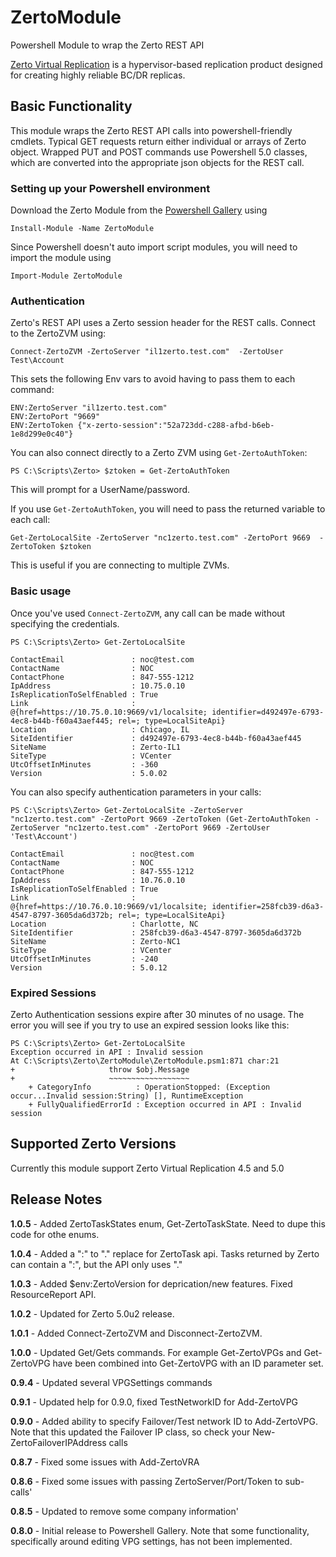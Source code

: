 # ZertoModule

Powershell Module to wrap the Zerto REST API 

[Zerto Virtual Replication](http://www.zerto.com/) is a hypervisor-based replication product 
designed for creating highly reliable BC/DR replicas.   


## Basic Functionality
This module wraps the  Zerto REST API calls into powershell-friendly cmdlets.  Typical GET requests
return either individual or arrays of Zerto object.  Wrapped PUT and POST commands use Powershell 5.0
classes, which are converted into the appropriate json objects for the REST call.

### Setting up your Powershell environment
Download the Zerto Module from the [Powershell Gallery](https://www.powershellgallery.com/packages/ZertoModule) 
using

    Install-Module -Name ZertoModule 

Since Powershell doesn't auto import script modules, you will need to import the 
module using 

    Import-Module ZertoModule

### Authentication
Zerto's REST API uses a Zerto session header for the REST calls.  Connect to the ZertoZVM using:

    Connect-ZertoZVM -ZertoServer "il1zerto.test.com"  -ZertoUser Test\Account

This sets the following Env vars to avoid having to pass them to each command:

    ENV:ZertoServer "il1zerto.test.com" 
    ENV:ZertoPort "9669"
    ENV:ZertoToken {"x-zerto-session":"52a723dd-c288-afbd-b6eb-1e8d299e0c40"} 

You can also connect directly to a Zerto ZVM using `Get-ZertoAuthToken`:

    PS C:\Scripts\Zerto> $ztoken = Get-ZertoAuthToken

This will prompt for a UserName/password.

If you use `Get-ZertoAuthToken`, you will need to pass the returned variable to 
each call:

    Get-ZertoLocalSite -ZertoServer "nc1zerto.test.com" -ZertoPort 9669  -ZertoToken $ztoken

This is useful if you are connecting to multiple ZVMs.

### Basic usage
Once you've used `Connect-ZertoZVM`, any call can be made without specifying the credentials.   
    
    PS C:\Scripts\Zerto> Get-ZertoLocalSite
    
    ContactEmail               : noc@test.com
    ContactName                : NOC
    ContactPhone               : 847-555-1212
    IpAddress                  : 10.75.0.10
    IsReplicationToSelfEnabled : True
    Link                       : @{href=https://10.75.0.10:9669/v1/localsite; identifier=d492497e-6793-4ec8-b44b-f60a43aef445; rel=; type=LocalSiteApi}
    Location                   : Chicago, IL
    SiteIdentifier             : d492497e-6793-4ec8-b44b-f60a43aef445
    SiteName                   : Zerto-IL1
    SiteType                   : VCenter
    UtcOffsetInMinutes         : -360
    Version                    : 5.0.02

You can also specify authentication parameters in your calls:
    
    PS C:\Scripts\Zerto> Get-ZertoLocalSite -ZertoServer "nc1zerto.test.com" -ZertoPort 9669 -ZertoToken (Get-ZertoAuthToken -ZertoServer "nc1zerto.test.com" -ZertoPort 9669 -ZertoUser 'Test\Account')

    ContactEmail               : noc@test.com
    ContactName                : NOC
    ContactPhone               : 847-555-1212
    IpAddress                  : 10.76.0.10
    IsReplicationToSelfEnabled : True
    Link                       : @{href=https://10.76.0.10:9669/v1/localsite; identifier=258fcb39-d6a3-4547-8797-3605da6d372b; rel=; type=LocalSiteApi}
    Location                   : Charlotte, NC
    SiteIdentifier             : 258fcb39-d6a3-4547-8797-3605da6d372b
    SiteName                   : Zerto-NC1
    SiteType                   : VCenter
    UtcOffsetInMinutes         : -240
    Version                    : 5.0.12

### Expired Sessions
Zerto Authentication sessions expire after 30 minutes of no usage.  The error you will see if you try 
to use an expired session looks like this:

    PS C:\Scripts\Zerto> Get-ZertoLocalSite
    Exception occurred in API : Invalid session
    At C:\Scripts\Zerto\ZertoModule\ZertoModule.psm1:871 char:21
    +                     throw $obj.Message
    +                     ~~~~~~~~~~~~~~~~~~
        + CategoryInfo          : OperationStopped: (Exception occur...Invalid session:String) [], RuntimeException
        + FullyQualifiedErrorId : Exception occurred in API : Invalid session

## Supported Zerto Versions

Currently this module support Zerto Virtual Replication 4.5 and 5.0

## Release Notes
**1.0.5** - Added ZertoTaskStates enum, Get-ZertoTaskState.  Need to dupe this code for othe enums.

**1.0.4** - Added a ":" to "." replace for ZertoTask api.  Tasks returned by Zerto can contain a ":", but the API only uses "."

**1.0.3** - Added $env:ZertoVersion for deprication/new features.  Fixed ResourceReport API.

**1.0.2** - Updated for Zerto 5.0u2 release.

**1.0.1** - Added Connect-ZertoZVM and Disconnect-ZertoZVM.

**1.0.0** - Updated Get/Gets commands.  For example Get-ZertoVPGs and Get-ZertoVPG have been combined 
into Get-ZertoVPG with an ID parameter set.

**0.9.4** - Updated several VPGSettings commands

**0.9.1** - Updated help for 0.9.0, fixed TestNetworkID for Add-ZertoVPG

**0.9.0** - Added ability to specify Failover/Test network ID to Add-ZertoVPG.  Note that this
updated the Failover IP class, so check your New-ZertoFailoverIPAddress calls

**0.8.7** - Fixed some issues with Add-ZertoVRA

**0.8.6** - Fixed some issues with passing ZertoServer/Port/Token to sub-calls'

**0.8.5** - Updated to remove some company information'

**0.8.0** - Initial release to Powershell Gallery.  Note that some functionality, 
specifically around editing VPG settings, has not been implemented.
